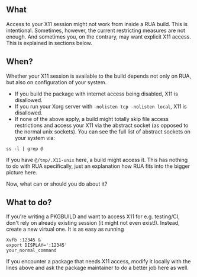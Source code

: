 ## What

Access to your X11 session might not work from inside a RUA build. This is intentional.
Sometimes, however, the current restricting measures are not enough. And sometimes you, on the contrary, may want explicit X11 access.
This is explained in sections below.

## When?

Whether your X11 session is available to the build depends not only on RUA, but also on configuration of your system.

* If you build the package with internet access being disabled, X11 is disallowed.
* If you run your Xorg server with `-nolisten tcp -nolisten local`, X11 is disallowed.
* If none of the above apply, a build might totally skip file access restrictions
and access your X11 via the abstract socket (as opposed to the normal unix sockets).
You can see the full list of abstract sockets on your system via:
```
ss -l | grep @
```
If you have `@/tmp/.X11-unix` here, a build might access it.
This has nothing to do with RUA specifically, just an explanation how RUA fits
into the bigger picture here.

Now, what can or should you do about it?

## What to do?

If you're writing a PKGBUILD and want to access X11 for e.g. testing/CI,
don't rely on already existing session (it might not even exist!).
Instead, create a new virtual one. It is as easy as running
```
Xvfb :12345 &
export DISPLAY=':12345'
your_normal_command
```

If you encounter a package that needs X11 access,
modify it locally with the lines above and ask the package maintainer to do a better job here as well.
